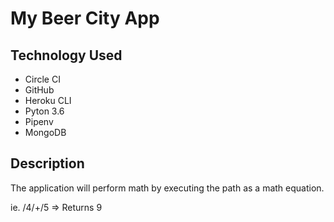 # My Beer City App

## Technology Used
* Circle CI
* GitHub
* Heroku CLI
* Pyton 3.6
* Pipenv
* MongoDB


## Description

The application will perform math by executing the path as a math equation.

ie. /4/+/5     => Returns 9
